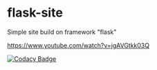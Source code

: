 # flask-site
 Simple site build on framework "flask"

https://www.youtube.com/watch?v=jgAVGtkk03Q

[![Codacy Badge](https://api.codacy.com/project/badge/Grade/c7c5247b6f5941ae947c0b2459175d50)](https://www.codacy.com/manual/mezgoodle/flask-site?utm_source=github.com&amp;utm_medium=referral&amp;utm_content=mezgoodle/flask-site&amp;utm_campaign=Badge_Grade)